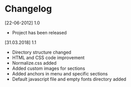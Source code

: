 # Changelog

[22-06-2012] 1.0
* Project has been released

[31.03.2018] 1.1
* Directory structure changed
* HTML and CSS code improvement
* Normalize.css added
* Added custom images for sections
* Added anchors in menu and specific sections
* Default javascript file and empty fonts directory added